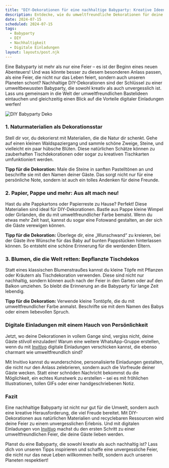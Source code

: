 ```yaml
---
title: "DIY-Dekorationen für eine nachhaltige Babyparty: Kreative Ideen und digitale Einladungen"
description: Entdecke, wie du umweltfreundliche Dekorationen für deine Babyparty selbst gestalten kannst, und erfahre, warum digitale Einladungen eine charmante Alternative sind.
date: 2024-07-15
scheduled: 2024-07-15
tags:
  - Babyparty
  - DIY
  - Nachhaltigkeit
  - Digitale Einladungen
layout: layouts/post.njk
---
```


Eine Babyparty ist mehr als nur eine Feier – es ist der Beginn eines neuen Abenteuers! Und was könnte besser zu diesem besonderen Anlass passen, als eine Feier, die nicht nur das Leben feiert, sondern auch unseren Planeten schont? Nachhaltige DIY-Dekorationen sind der Schlüssel zu einer umweltbewussten Babyparty, die sowohl kreativ als auch unvergesslich ist. Lass uns gemeinsam in die Welt der umweltfreundlichen Bastelideen eintauchen und gleichzeitig einen Blick auf die Vorteile digitaler Einladungen werfen!

![DIY Babyparty Deko](/img/diy-babyparty.webp)

### 1. **Naturmaterialien als Dekorationsstar**

Stell dir vor, du dekorierst mit Materialien, die die Natur dir schenkt. Gehe auf einen kleinen Waldspaziergang und sammle schöne Zweige, Steine, und vielleicht ein paar hübsche Blüten. Diese natürlichen Schätze können zu zauberhaften Tischdekorationen oder sogar zu kreativen Tischkarten umfunktioniert werden. 

**Tipp für die Dekoration:** Male die Steine in sanften Pastelltönen an und beschrifte sie mit den Namen deiner Gäste. Das sorgt nicht nur für eine persönliche Note, sondern ist auch ein tolles Andenken für deine Freunde.

### 2. **Papier, Pappe und mehr: Aus alt mach neu!**

Hast du alte Pappkartons oder Papierreste zu Hause? Perfekt! Diese Materialien sind ideal für DIY-Dekorationen. Bastle aus Pappe kleine Wimpel oder Girlanden, die du mit umweltfreundlicher Farbe bemalst. Wenn du etwas mehr Zeit hast, kannst du sogar eine Fotowand gestalten, an der sich die Gäste verewigen können.

**Tipp für die Dekoration:** Überlege dir, eine „Wunschwand“ zu kreieren, bei der Gäste ihre Wünsche für das Baby auf bunten Pappstücken hinterlassen können. So entsteht eine schöne Erinnerung für die werdenden Eltern.

### 3. **Blumen, die die Welt retten: Bepflanzte Tischdekos**

Statt eines klassischen Blumenstraußes kannst du kleine Töpfe mit Pflanzen oder Kräutern als Tischdekoration verwenden. Diese sind nicht nur nachhaltig, sondern können auch nach der Feier in den Garten oder auf den Balkon umziehen. So bleibt die Erinnerung an die Babyparty für lange Zeit lebendig.

**Tipp für die Dekoration:** Verwende kleine Tontöpfe, die du mit umweltfreundlicher Farbe anmalst. Beschrifte sie mit dem Namen des Babys oder einem liebevollen Spruch.

### **Digitale Einladungen mit einem Hauch von Persönlichkeit**

Jetzt, wo deine Dekorationen in vollem Gange sind, vergiss nicht, deine Gäste stilvoll einzuladen! Warum eine weitere WhatsApp-Gruppe erstellen, wenn du mit [Invitivo](https://invitivo.com/create) digitale Einladungen verschicken kannst, die ebenso charmant wie umweltfreundlich sind? 

Mit Invitivo kannst du wunderschöne, personalisierte Einladungen gestalten, die nicht nur den Anlass zelebrieren, sondern auch die Vorfreude deiner Gäste wecken. Statt einer schnöden Nachricht bekommst du die Möglichkeit, ein echtes Kunstwerk zu erstellen – sei es mit fröhlichen Illustrationen, tollen GIFs oder einer handgeschriebenen Notiz.

### **Fazit**

Eine nachhaltige Babyparty ist nicht nur gut für die Umwelt, sondern auch eine kreative Herausforderung, die viel Freude bereitet. Mit DIY-Dekorationen aus natürlichen Materialien und recyclebaren Ressourcen wird deine Feier zu einem unvergesslichen Erlebnis. Und mit digitalen Einladungen von [Invitivo](https://invitivo.com) machst du den ersten Schritt zu einer umweltfreundlichen Feier, die deine Gäste lieben werden.

Planst du eine Babyparty, die sowohl kreativ als auch nachhaltig ist? Lass dich von unseren Tipps inspirieren und schaffe eine unvergessliche Feier, die nicht nur das neue Leben willkommen heißt, sondern auch unseren Planeten respektiert!
